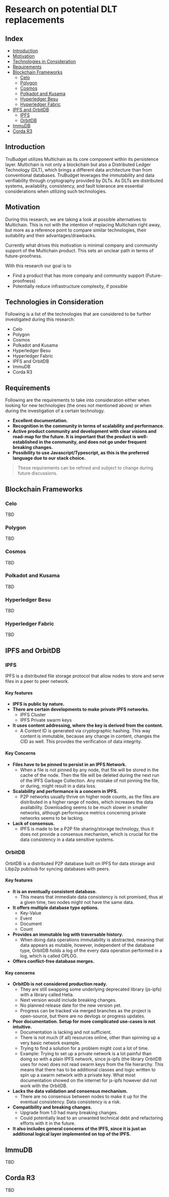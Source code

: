 # Research on potential DLT replacements
## Index
- [Introduction](#introduction)
- [Motivation](#motivation)
- [Technologies in Consideration](#technologies-in-consideration)
- [Requirements](#requirements)
- [Blockchain Frameworks](#blockchain-frameworks)
  - [Celo](#celo)
  - [Polygon](#polygon)
  - [Cosmos](#cosmos)
  - [Polkadot and Kusama](#polkadot-and-kusama)
  - [Hyperledger Besu](#hyperledger-besu)
  - [Hyperledger Fabric](#hyperledger-fabric)
- [IPFS and OrbitDB](#ipfs-and-orbitdb)
  - [IPFS](#ipfs)
  - [OrbitDB](#orbitdb)
- [ImmuDB](#immudb)
- [Corda R3](#corda-r3)
## Introduction

TruBudget utilizes Multichain as its core component within its persistence layer. Multichain is not only a blockchain but also a Distributed Ledger Technology (DLT), which brings a different data architecture than from conventional databases. TruBudget leverages the immutability and data verifiability through cryptography provided by DLTs. As DLTs are distributed systems, availability, consistency, and fault tolerance are essential considerations when utilizing such technologies.

## Motivation

During this research, we are taking a look at possible alternatives to Multichain. This is not with the intention of replacing Multichain right away, but more as a reference point to compare similar technologies, their suitability and their advantages/drawbacks.

Currently what drives this motivation is minimal company and community support of the Multichain product. This sets an unclear path in terms of future-proofness.

With this research our goal is to

- Find a product that has more company and community support (Future-proofness)
- Potentially reduce infrastructure complexity, if possible

## Technologies in Consideration
Following is a list of the technologies that are considered to be further investigated during this research:

- Celo
- Polygon
- Cosmos
- Polkadot and Kusama
- Hyperledger Besu
- Hyperledger Fabric
- IPFS and OrbitDB
- ImmuDB
- Corda R3

## Requirements
Following are the requirements to take into consideration either when looking for new technologies (the ones not mentioned above) or when during the investigation of a certain technology.

- **Excellent documentation.**
- **Recognition in the community in terms of scalability and performance.**
- **Active product community and development with clear visions and road-map for the future. It is important that the product is well-established in the community, and does not go under frequent breaking changes.**
- **Possibility to use Javascript/Typescript, as this is the preferred language due to our stack choice.**

> These requirements can be refined and subject to change during future discussions.

## Blockchain Frameworks
### Celo
TBD

### Polygon
TBD

### Cosmos
TBD

### Polkadot and Kusama
TBD

### Hyperledger Besu
TBD

### Hyperledger Fabric
TBD

## IPFS and OrbitDB
### IPFS
IPFS is a distributed file storage protocol that allow nodes to store and serve files in a peer to peer network.

#### Key features
- **IPFS is public by nature.**
- **There are certain developments to make private IPFS networks.**
  - IPFS Cluster
  - IPFS Private swarm keys
- **It uses content addressing, where the key is derived from the content.**
  - A Content ID is generated via cryptographic hashing. This way content is immutable, because any change in content, changes the CID as well. This provides the verification of data integrity.

#### Key Concerns
- **Files have to be pinned to persist in an IPFS Network.**
  - When a file is not pinned by any node, that file will be stored in the cache of the node. Then the file will be deleted during the next run of the IPFS Garbage Collection. Any mistake of not pinning the file, or during, might result in a data loss.
- **Scalability and performance is a concern in IPFS.**
  - P2P networks usually thrive on higher node counts, as the files are distributed in a higher range of nodes, which increases the data availability. Downloading seems to be much slower in smaller networks, although performance metrics concerning private networks seems to be lacking.
- **Lack of consensus.**
  - IPFS is made to be a P2P file sharing/storage technology, thus it does not provide a consensus mechanism, which is crucial for the data consistency in a data sensitive systems.

### OrbitDB
OrbitDB is a distributed P2P database built on IPFS for data storage and Libp2p pub/sub for syncing databases with peers.

#### Key features
- **It is an eventually consistent database.**
  - This means that immediate data consistency is not promised, thus at a given time, two nodes might not have the same data.
- **It offers multiple database type options.**
  - Key-Value
  - Event
  - Document
  - Count
- **Provides an immutable log with traversable history.**
  - When doing data operations immutability is abstracted, meaning that data appears as mutable, however, independent of the database type, OrbitDB holds a log of the every data operation performed in a log, which is called OPLOG.
- **Offers conflict-free database merges.**

#### Key concerns

- **OrbitDb is not considered production ready.**
  - They are still swapping some underlying deprecated library (js-ipfs) with a library called Helia.
  - Next version would include breaking changes. 
  - No planned release date for the new version yet. 
  - Progress can be tracked via merged branches as the project is open-source, but there are no devlogs or progress updates.
- **Poor documentation. Setup for more complicated use-cases is not intuitive.**
  - Documentation is lacking and not sufficient.
  - There is not much (if all) resources online, other than spinning up a very basic network example.
  - Trying to find a solution for a problem might cost a lot of time.
  - Example: Trying to set up a private network is a lot painful than doing so with a plain IPFS network, since js-ipfs (the library OrbitDB uses for now) does not read swarm keys from the file hierarchy. This means that there has to be additional classes and logic written to spin up a swarm network with a private key. What most documentation showed on the internet for js-ipfs however did not work with the OrbitDB.
- **Lacks the data validation and consensus mechanism.**
  - There are no consensus between nodes to make it up for the eventual consistency. Data consistency is a risk.
- **Compatibility and breaking changes.**
  - Upgrade from 1.0 had many breaking changes.
  - Could potentially lead to an unwanted technical debt and refactoring efforts with it in the future.
- **It also includes general concerns of the IPFS, since it is just an additional logical layer implemented on top of the IPFS.**

## ImmuDB

TBD

## Corda R3
TBD